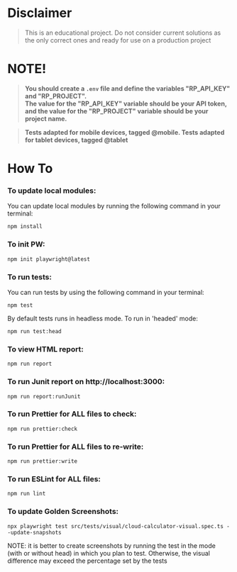 # Disclaimer

> This is an educational project.
> Do not consider current solutions as the only correct ones and ready for use on a production project

# NOTE!

> **You should create a `.env` file and define the variables "RP_API_KEY" and "RP_PROJECT". <br> The value for the "RP_API_KEY" variable should be your API token, and the value for the "RP_PROJECT" variable should be your project name.**

> **Tests adapted for mobile devices, tagged @mobile. Tests adapted for tablet devices, tagged @tablet**

# How To

### To update local modules:

You can update local modules by running the following command in your terminal:

```shell
npm install
```

### To init PW:

```shell
npm init playwright@latest
```

### To run tests:

You can run tests by using the following command in your terminal:

```shell
npm test
```

By default tests runs in headless mode. To run in 'headed' mode:

```shell
npm run test:head
```

### To view HTML report:

```shell
npm run report
```

### To run Junit report on http://localhost:3000:

```shell
npm run report:runJunit
```

### To run Prettier for ALL files to check:

```shell
npm run prettier:check
```

### To run Prettier for ALL files to re-write:

```shell
npm run prettier:write
```

### To run ESLint for ALL files:

```shell
npm run lint
```

### To update Golden Screenshots:

```shell
npx playwright test src/tests/visual/cloud-calculator-visual.spec.ts --update-snapshots
```
NOTE: it is better to create screenshots by running the test in the mode (with or without head) in which you plan to test. Otherwise, the visual difference may exceed the percentage set by the tests